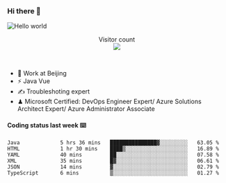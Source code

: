 ### Hi there 👋

<img src="https://raw.githubusercontent.com/sagar-viradiya/sagar-viradiya/master/resources/banner.png" alt="Hello world">
<p align="center"> 
  Visitor count<br/>
  <img src="https://profile-counter.glitch.me/youszoe/count.svg" />
</p>
<br/>

- 🍻 Work at Beijing 
- ⚡ Java Vue
- ✍️ Troubleshoting expert
- ♟  Microsoft Certified: DevOps Engineer Expert/ Azure Solutions Architect Expert/ Azure Administrator Associate

#### Coding status last week ⌨️

<!--START_SECTION:waka-->

```text
Java             5 hrs 36 mins   ███████████████▓░░░░░░░░░   63.05 %
HTML             1 hr 30 mins    ████▒░░░░░░░░░░░░░░░░░░░░   16.89 %
YAML             40 mins         ██░░░░░░░░░░░░░░░░░░░░░░░   07.58 %
XML              35 mins         █▓░░░░░░░░░░░░░░░░░░░░░░░   06.61 %
JSON             14 mins         ▓░░░░░░░░░░░░░░░░░░░░░░░░   02.79 %
TypeScript       6 mins          ▒░░░░░░░░░░░░░░░░░░░░░░░░   01.27 %
```

<!--END_SECTION:waka-->

<br/>
<center><img src="http://ghchart.rshah.org/409ba5/yousazoe" alt="" /></center>


